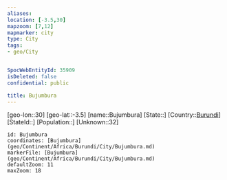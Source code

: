 ```yaml
---
aliases: 
location: [-3.5,30]
mapzoom: [7,12] 
mapmarker: city 
type: City
tags:
- geo/City


SpocWebEntityId: 35909
isDeleted: false
confidential: public

title: Bujumbura
---
```

[geo-lon::30]
[geo-lat::-3.5]
[name::Bujumbura]
[State::]
[Country::[Burundi](geo/Continent/Africa/Burundi.md)]
[StateId::]
[Population::]
[Unknown::32]


```leaflet
id: Bujumbura
coordinates: [Bujumbura](geo/Continent/Africa/Burundi/City/Bujumbura.md)
markerFile: [Bujumbura](geo/Continent/Africa/Burundi/City/Bujumbura.md)
defaultZoom: 11 
maxZoom: 18
```


